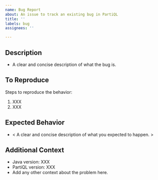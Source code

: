 ```yaml
---
name: Bug Report
about: An issue to track an existing bug in PartiQL
title: ''
labels: bug
assignees: ''

---
```


## Description
- A clear and concise description of what the bug is.

## To Reproduce
Steps to reproduce the behavior:
1. XXX
2. XXX

## Expected Behavior
- < A clear and concise description of what you expected to happen. >

## Additional Context
- Java version: XXX
- PartiQL version: XXX
- Add any other context about the problem here.
